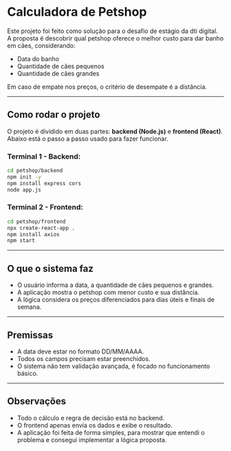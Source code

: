 
# Calculadora de Petshop

Este projeto foi feito como solução para o desafio de estágio da dti digital.  
A proposta é descobrir qual petshop oferece o melhor custo para dar banho em cães, considerando:

- Data do banho
- Quantidade de cães pequenos
- Quantidade de cães grandes

Em caso de empate nos preços, o critério de desempate é a distância.

---

## Como rodar o projeto

O projeto é dividido em duas partes: **backend (Node.js)** e **frontend (React)**.  
Abaixo está o passo a passo usado para fazer funcionar.

### Terminal 1 - Backend:

```bash
cd petshop/backend
npm init -y
npm install express cors
node app.js
```

### Terminal 2 - Frontend:

```bash
cd petshop/frontend
npx create-react-app .
npm install axios
npm start
```

---

## O que o sistema faz

- O usuário informa a data, a quantidade de cães pequenos e grandes.
- A aplicação mostra o petshop com menor custo e sua distância.
- A lógica considera os preços diferenciados para dias úteis e finais de semana.

---

## Premissas

- A data deve estar no formato DD/MM/AAAA.
- Todos os campos precisam estar preenchidos.
- O sistema não tem validação avançada, é focado no funcionamento básico.

---

## Observações

- Todo o cálculo e regra de decisão está no backend.
- O frontend apenas envia os dados e exibe o resultado.
- A aplicação foi feita de forma simples, para mostrar que entendi o problema e consegui implementar a lógica proposta.
